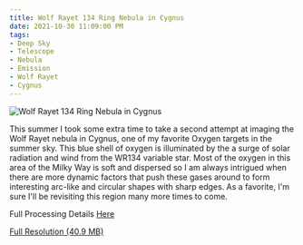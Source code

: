 ```yaml
---
title: Wolf Rayet 134 Ring Nebula in Cygnus
date: 2021-10-30 11:09:00 PM
tags:
- Deep Sky
- Telescope
- Nebula
- Emission
- Wolf Rayet
- Cygnus
---
```



![Wolf Rayet 134 Ring Nebula in Cygnus](/Deep-Sky/wr134/wr134.HaSiiOO.Draft7.LargeScaleEnh.RGBStars.IterativeContoursStarReduction.LargeScaleSiiLHE.DSE.Sat.small.jpg "Wolf Rayet 134 Ring Nebula in Cygnus")

This summer I took some extra time to take a second attempt at imaging the Wolf Rayet nebula in Cygnus, one of my favorite Oxygen targets in the summer sky.  This blue shell of oxygen is illuminated by the a surge of solar radiation and wind from the WR134 variable star.  Most of the oxygen in this area of the Milky Way is soft and dispersed so I am always intrigued when there are more dynamic factors that push these gases around to form interesting arc-like and circular shapes with sharp edges.  As a favorite, I'm sure I'll be revisiting this region many more times to come.

Full Processing Details [Here](/Deep-Sky/wr134/)

[Full Resolution (40.9 MB)](/Deep-Sky/wr134/wr134.HaSiiOO.Draft7.LargeScaleEnh.RGBStars.IterativeContoursStarReduction.LargeScaleSiiLHE.DSE.Sat.png)
